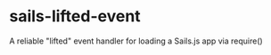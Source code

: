 sails-lifted-event
==================

A reliable "lifted" event handler for loading a Sails.js app via require()
